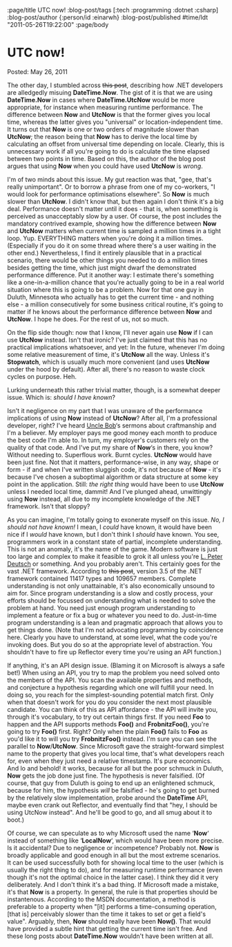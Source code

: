 :page/title UTC now!
:blog-post/tags [:tech :programming :dotnet :csharp]
:blog-post/author {:person/id :einarwh}
:blog-post/published #time/ldt "2011-05-26T19:22:00"
:page/body

# UTC now!

Posted: May 26, 2011 

The other day, I stumbled across ~~this post~~, describing how .NET developers are alledgedly misuing **DateTime.Now**. The gist of it is that we are using **DateTime.Now** in cases where **DateTime.UtcNow** would be more appropriate, for instance when measuring runtime performance. The difference between **Now** and **UtcNow** is that the former gives you local time, whereas the latter gives you "universal" or location-independent time. It turns out that **Now** is one or two orders of magnitude slower than **UtcNow**; the reason being that **Now** has to derive the local time by calculating an offset from universal time depending on locale. Clearly, this is unnecessary work if all you're going to do is calculate the time elapsed between two points in time. Based on this, the author of the blog post argues that using **Now** when you could have used **UtcNow** is _wrong_.

I'm of two minds about this issue. My gut reaction was that, "gee, that's really unimportant". Or to borrow a phrase from one of my co-workers, "I would look for performance optimisations elsewhere". So **Now** is much slower than **UtcNow**. I didn't know that, but then again I don't think it's a big deal. Performance doesn't matter until it does - that is, when something is perceived as unacceptably slow by a user. Of course, the post includes the mandatory contrived example, showing how the difference between **Now** and **UtcNow** matters when current time is sampled a million times in a tight loop. Yup. EVERYTHING matters when you're doing it a million times. (Especially if you do it on some thread where there's a user waiting in the other end.) Nevertheless, I find it entirely plausible that in a practical scenario, there would be other things you needed to do a million times besides getting the time, which just might dwarf the demonstrated performance difference. Put it another way: I estimate there's something like a one-in-a-million chance that you're actually going to be in a real world situation where this is going to be a problem. Now for that one guy in Duluth, Minnesota who actually has to get the current time - and nothing else - a million consecutively for some business critical routine, it's going to matter if he knows about the performance difference between **Now** and **UtcNow**. I hope he does. For the rest of us, not so much.

On the flip side though: now that I know, I'll never again use **Now** if I can use **UtcNow** instead. Isn't that ironic? I've just claimed that this has no practical implications whatsoever, and yet: In the future, whenever I'm doing some relative measurement of time, it's **UtcNow** all the way. Unless it's **Stopwatch**, which is usually much more convenient (and uses **UtcNow** under the hood by default). After all, there's no reason to waste clock cycles on purpose. Heh.

Lurking underneath this rather trivial matter, though, is a somewhat deeper issue. Which is: _should I have known_?

Isn't it negligence on my part that I was unaware of the performance implications of using **Now** instead of **UtcNow**? After all, I'm a professional developer, right? I've heard [Uncle Bob](https://en.wikipedia.org/wiki/Robert_C._Martin)‘s sermons about craftmanship and I'm a believer. My employer pays me good money each month to produce the best code I'm able to. In turn, my employer's customers rely on the quality of that code. And I've put my share of **Now**‘s in there, you know? Without needing to. Superflous work. Burnt cycles. **UtcNow** would have been just fine. Not that it matters, performance-wise, in any way, shape or form - if and when I've written sluggish code, it's not because of **Now** - it's because I've chosen a suboptimal algorithm or data structure at some key point in the application. Still: _the right thing_ would have been to use **UtcNow** unless I needed local time, dammit! And I've plunged ahead, unwittingly using **Now** instead, all due to my incomplete knowledge of the .NET framework. Isn't that sloppy?

As you can imagine, I'm totally going to exonerate myself on this issue. _No, I should not have known!_ I mean, I _could_ have known, it would have been nice if I _would_ have known, but I don't think I _should_ have known. You see, programmers work in a constant state of partial, incomplete understanding. This is not an anomaly, it's the name of the game. Modern software is just too large and complex to make it feasible to grok it all unless you're [L. Peter Deutsch](http://en.wikipedia.org/wiki/L._Peter_Deutsch) or something. And you probably aren't. This certainly goes for the vast .NET framework. According to ~~this post~~, version 3.5 of the .NET framework contained 11417 types and 109657 members. Complete understanding is not only unattainable, it's also economically unsound to aim for. Since program understanding is a slow and costly process, your efforts should be focussed on understanding what is needed to solve the problem at hand. You need just enough program understanding to implement a feature or fix a bug or whatever you need to do. Just-in-time program understanding is a lean and pragmatic approach that allows you to get things done. (Note that I'm not advocating programming by coincidence here. Clearly you have to understand, at some level, what the code you're invoking does. But you do so at the appropriate level of abstraction. You shouldn't have to fire up Reflector every time you're using an API function.)

If anything, it's an API design issue. (Blaming it on Microsoft is always a safe bet!) When using an API, you try to map the problem you need solved onto the members of the API. You scan the available properties and methods, and conjecture a hypothesis regarding which one will fulfill your need. In doing so, you reach for the simplest-sounding potential match first. Only when that doesn't work for you do you consider the next most plausible candidate. You can think of this as API affordance - the API will invite you, through it's vocabulary, to try out certain things first. If you need **Foo** to happen and the API supports methods **Foo()** and **FrobnitzFoo()**, you're going to try **Foo()** first. Right? Only when the plain **Foo()** fails to **Foo** as you'd like it to will you try **FrobnitzFoo()** instead. I'm sure you can see the parallel to **Now**/**UtcNow**. Since Microsoft gave the straight-forward simplest name to the property that gives you local time, that's what developers reach for, even when they just need a relative timestamp. It's pure economics. And lo and behold! it works, because for all but the poor schmuck in Duluth, **Now** gets the job done just fine. The hypothesis is never falsified. (Of course, that guy from Duluth is going to end up an enlightened schmuck, because for him, the hypothesis _will_ be falsified - he's going to get burned by the relatively slow implementation, probe around the **DateTime** API, maybe even crank out Reflector, and eventually find that "hey, I should be using UtcNow instead". And he'll be good to go, and all smug about it to boot.)

Of course, we can speculate as to why Microsoft used the name ‘**Now**‘ instead of something like ‘**LocalNow**‘, which would have been more precise. Is it accidental? Due to negligence or incompetence? Probably not. **Now** is broadly applicable and good enough in all but the most extreme scenarios. It can be used successfully both for showing local time to the user (which is usually the right thing to do), and for measuring runtime performance (even though it's not the optimal choice in the latter case). I think they did it very deliberately. And I don't think it's a bad thing. If Microsoft made a mistake, it's that **Now** is a property. In general, the rule is that properties should be instantenous. According to the MSDN documentation, a method is preferable to a property when "[it] performs a time-consuming operation, [that is] perceivably slower than the time it takes to set or get a field's value". Arguably, then, **Now** should really have been **Now()**. That would have provided a subtle hint that getting the current time isn't free. And these long posts about **DateTime.Now** wouldn't have been written at all.

